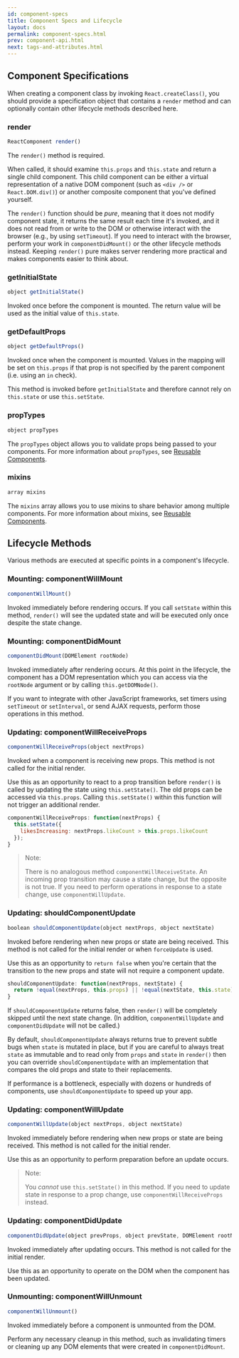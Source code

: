 ```yaml
---
id: component-specs
title: Component Specs and Lifecycle
layout: docs
permalink: component-specs.html
prev: component-api.html
next: tags-and-attributes.html
---
```


## Component Specifications

When creating a component class by invoking `React.createClass()`, you should provide a specification object that contains a `render` method and can optionally contain other lifecycle methods described here.


### render

```javascript
ReactComponent render()
```

The `render()` method is required.

When called, it should examine `this.props` and `this.state` and return a single child component. This child component can be either a virtual representation of a native DOM component (such as `<div />` or `React.DOM.div()`) or another composite component that you've defined yourself.

The `render()` function should be *pure*, meaning that it does not modify component state, it returns the same result each time it's invoked, and it does not read from or write to the DOM or otherwise interact with the browser (e.g., by using `setTimeout`). If you need to interact with the browser, perform your work in `componentDidMount()` or the other lifecycle methods instead. Keeping `render()` pure makes server rendering more practical and makes components easier to think about.


### getInitialState

```javascript
object getInitialState()
```

Invoked once before the component is mounted. The return value will be used as the initial value of `this.state`.


### getDefaultProps

```javascript
object getDefaultProps()
```

Invoked once when the component is mounted. Values in the mapping will be set on `this.props` if that prop is not specified by the parent component (i.e. using an `in` check).

This method is invoked before `getInitialState` and therefore cannot rely on `this.state` or use `this.setState`.


### propTypes

```javascript
object propTypes
```

The `propTypes` object allows you to validate props being passed to your components. For more information about `propTypes`, see [Reusable Components](/react/docs/reusable-components.html).

<!-- TODO: Document propTypes here directly. -->


### mixins

```javascript
array mixins
```

The `mixins` array allows you to use mixins to share behavior among multiple components. For more information about mixins, see [Reusable Components](/react/docs/reusable-components.html).

<!-- TODO: Document mixins here directly. -->


## Lifecycle Methods

Various methods are executed at specific points in a component's lifecycle.


### Mounting: componentWillMount

```javascript
componentWillMount()
```

Invoked immediately before rendering occurs. If you call `setState` within this method, `render()` will see the updated state and will be executed only once despite the state change.


### Mounting: componentDidMount

```javascript
componentDidMount(DOMElement rootNode)
```

Invoked immediately after rendering occurs. At this point in the lifecycle, the component has a DOM representation which you can access via the `rootNode` argument or by calling `this.getDOMNode()`.

If you want to integrate with other JavaScript frameworks, set timers using `setTimeout` or `setInterval`, or send AJAX requests, perform those operations in this method.


### Updating: componentWillReceiveProps

```javascript
componentWillReceiveProps(object nextProps)
```

Invoked when a component is receiving new props. This method is not called for the initial render.

Use this as an opportunity to react to a prop transition before `render()` is called by updating the state using `this.setState()`. The old props can be accessed via `this.props`. Calling `this.setState()` within this function will not trigger an additional render.

```javascript
componentWillReceiveProps: function(nextProps) {
  this.setState({
    likesIncreasing: nextProps.likeCount > this.props.likeCount
  });
}
```

> Note:
>
> There is no analogous method `componentWillReceiveState`. An incoming prop transition may cause a state change, but the opposite is not true. If you need to perform operations in response to a state change, use `componentWillUpdate`.


### Updating: shouldComponentUpdate

```javascript
boolean shouldComponentUpdate(object nextProps, object nextState)
```

Invoked before rendering when new props or state are being received. This method is not called for the initial render or when `forceUpdate` is used.

Use this as an opportunity to `return false` when you're certain that the
transition to the new props and state will not require a component update.

```javascript
shouldComponentUpdate: function(nextProps, nextState) {
  return !equal(nextProps, this.props) || !equal(nextState, this.state);
}
```

If `shouldComponentUpdate` returns false, then `render()` will be completely skipped until the next state change. (In addition, `componentWillUpdate` and `componentDidUpdate` will not be called.)

By default, `shouldComponentUpdate` always returns true to prevent subtle bugs when `state` is mutated in place, but if you are careful to always treat `state` as immutable and to read only from `props` and `state` in `render()` then you can override `shouldComponentUpdate` with an implementation that compares the old props and state to their replacements.

If performance is a bottleneck, especially with dozens or hundreds of components, use `shouldComponentUpdate` to speed up your app.


### Updating: componentWillUpdate

```javascript
componentWillUpdate(object nextProps, object nextState)
```

Invoked immediately before rendering when new props or state are being received. This method is not called for the initial render.

Use this as an opportunity to perform preparation before an update occurs.

> Note:
>
> You *cannot* use `this.setState()` in this method. If you need to update state in response to a prop change, use `componentWillReceiveProps` instead.


### Updating: componentDidUpdate

```javascript
componentDidUpdate(object prevProps, object prevState, DOMElement rootNode)
```

Invoked immediately after updating occurs. This method is not called for the initial render.

Use this as an opportunity to operate on the DOM when the component has been updated.


### Unmounting: componentWillUnmount

```javascript
componentWillUnmount()
```

Invoked immediately before a component is unmounted from the DOM.

Perform any necessary cleanup in this method, such as invalidating timers or cleaning up any DOM elements that were created in `componentDidMount`.
